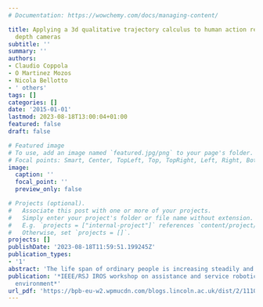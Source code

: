 ```yaml
---
# Documentation: https://wowchemy.com/docs/managing-content/

title: Applying a 3d qualitative trajectory calculus to human action recognition using
  depth cameras
subtitle: ''
summary: ''
authors:
- Claudio Coppola
- O Martinez Mozos
- Nicola Bellotto
- ' others'
tags: []
categories: []
date: '2015-01-01'
lastmod: 2023-08-18T13:00:04+01:00
featured: false
draft: false

# Featured image
# To use, add an image named `featured.jpg/png` to your page's folder.
# Focal points: Smart, Center, TopLeft, Top, TopRight, Left, Right, BottomLeft, Bottom, BottomRight.
image:
  caption: ''
  focal_point: ''
  preview_only: false

# Projects (optional).
#   Associate this post with one or more of your projects.
#   Simply enter your project's folder or file name without extension.
#   E.g. `projects = ["internal-project"]` references `content/project/deep-learning/index.md`.
#   Otherwise, set `projects = []`.
projects: []
publishDate: '2023-08-18T11:59:51.199245Z'
publication_types:
- '1'
abstract: 'The life span of ordinary people is increasing steadily and many developed countries are facing the big challenge of dealing with an ageing population at greater risk of impairments and cognitive disorders, which hinder their quality of life. Monitoring human activities of daily living (ADLs) is important in order to identify potential health problems and apply corrective strategies as soon as possible. Towards this long term goal, the research here presented is a first step to monitor ADLs using 3D sensors in an Ambient Assisted Living (AAL) environment. In particular, the work here presented adopts a new 3D Qualitative Trajectory Calculus (QTC3D) to represent human actions that belong to such activities, designing and implementing a set of computational tools (ie Hidden Markov Models) to learn and classify them from standard datasets. Preliminary results show the good performance of our system and its potential application to a large number of scenarios, including mobile robots for AAL.'
publication: '*IEEE/RSJ IROS workshop on assistance and service robotics in a human
  environment*'
url_pdf: 'https://bpb-eu-w2.wpmucdn.com/blogs.lincoln.ac.uk/dist/2/1110/files/2020/06/Coppola2015.pdf'
---
```

